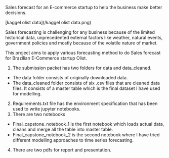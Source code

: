 Sales forecast for an E-commerce startup to help the business make better decisions.

[kaggel olist data](/kaggel olist data.png)



Sales forecasting is challenging for any business because of the limited historical data, unprecedented external factors like weather, natural events, government policies and mostly because of the volatile nature of market.

This project aims to apply various forecasting method to do Sales forecast for Brazilian E-Commerce startup Olist. 

1.	The submission packet has two folders for data and data_cleaned.
- The data folder consists of originally downloaded data. 
- The data_cleaned folder consists of six .csv files that are cleaned data files. It consists of a master table which is the final dataset I have used for modelling.
2.	Requirements.txt file has the environment specification that has been used to write jupyter notebooks.
3.	There are two notebooks
- Final_capstone_notebook_1 is the first notebook which loads actual data, cleans and merge all the table into master table.
- Final_capstone_notebook_2 is the second notebook where I have tried different modelling approaches to time series forecasting.
4.	There are two pdfs for report and presentation.
